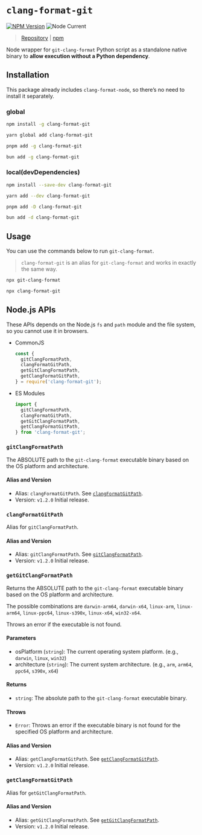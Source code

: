 # `clang-format-git`

[![NPM Version](https://img.shields.io/npm/v/clang-format-git)](https://www.npmjs.com/package/clang-format-git)
![Node Current](https://img.shields.io/node/v/clang-format-git)

> [Repository](https://github.com/lumirlumir/npm-clang-format-node/tree/main/packages/clang-format-git) | [npm](https://www.npmjs.com/package/clang-format-git)

Node wrapper for `git-clang-format` Python script as a standalone native binary to **allow execution without a Python dependency**.

## Installation

This package already includes `clang-format-node`, so there’s no need to install it separately.

### global

```bash
npm install -g clang-format-git
```

```bash
yarn global add clang-format-git
```

```bash
pnpm add -g clang-format-git
```

```bash
bun add -g clang-format-git
```

### local(devDependencies)

```bash
npm install --save-dev clang-format-git
```

```bash
yarn add --dev clang-format-git
```

```bash
pnpm add -D clang-format-git
```

```bash
bun add -d clang-format-git
```

## Usage

You can use the commands below to run `git-clang-format`.

> `clang-format-git` is an alias for `git-clang-format` and works in exactly the same way.

```bash
npx git-clang-format
```

```bash
npx clang-format-git
```

## Node.js APIs

These APIs depends on the Node.js `fs` and `path` module and the file system, so you cannot use it in browsers.

- CommonJS

    ```javascript
    const {
      gitClangFormatPath,
      clangFormatGitPath,
      getGitClangFormatPath,
      getClangFormatGitPath,
    } = require('clang-format-git');
    ```

- ES Modules

    ```javascript
    import {
      gitClangFormatPath,
      clangFormatGitPath,
      getGitClangFormatPath,
      getClangFormatGitPath,
    } from 'clang-format-git';
    ```

### `gitClangFormatPath`

The ABSOLUTE path to the `git-clang-format` executable binary based on the OS platform and architecture.

#### Alias and Version

- Alias: `clangFormatGitPath`. See [`clangFormatGitPath`](#clangformatgitpath).
- Version: `v1.2.0` Initial release.

### `clangFormatGitPath`

Alias for `gitClangFormatPath`.

#### Alias and Version

- Alias: `gitClangFormatPath`. See [`gitClangFormatPath`](#gitclangformatpath).
- Version: `v1.2.0` Initial release.

### `getGitClangFormatPath`

Returns the ABSOLUTE path to the `git-clang-format` executable binary based on the OS platform and architecture.

The possible combinations are `darwin-arm64`, `darwin-x64`, `linux-arm`, `linux-arm64`, `linux-ppc64`, `linux-s390x`, `linux-x64`, `win32-x64`.

Throws an error if the executable is not found.

#### Parameters

- osPlatform (`string`): The current operating system platform. (e.g., `darwin`, `linux`, `win32`)
- architecture (`string`): The current system architecture. (e.g., `arm`, `arm64`, `ppc64`, `s390x`, `x64`)

#### Returns

- `string`: The absolute path to the `git-clang-format` executable binary.

#### Throws

- `Error`: Throws an error if the executable binary is not found for the specified OS platform and architecture.

#### Alias and Version

- Alias: `getClangFormatGitPath`. See [`getClangFormatGitPath`](#getclangformatgitpath).
- Version: `v1.2.0` Initial release.

### `getClangFormatGitPath`

Alias for `getGitClangFormatPath`.

#### Alias and Version

- Alias: `getGitClangFormatPath`. See [`getGitClangFormatPath`](#getgitclangformatpath).
- Version: `v1.2.0` Initial release.
